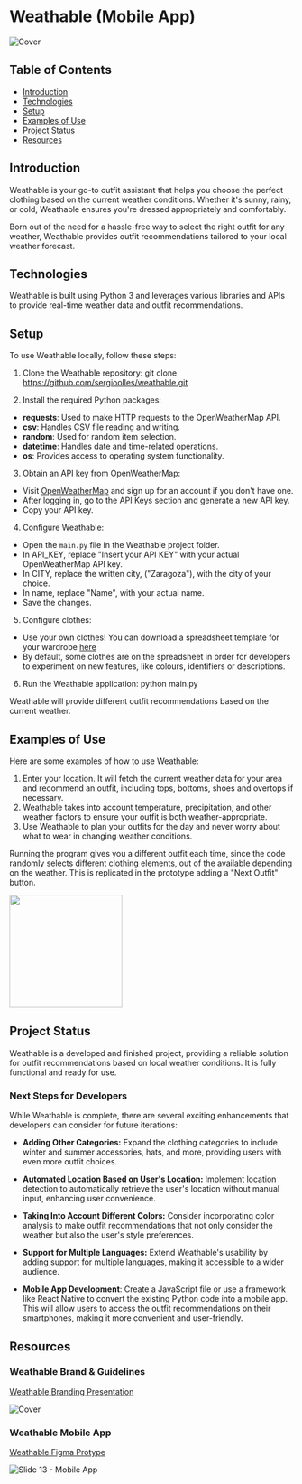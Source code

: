 # Weathable (Mobile App)

![Cover](https://github.com/sergioolles/Weathable/assets/123390818/77ef6372-1ca2-4dab-bac4-f65800989c55)

## Table of Contents
- [Introduction](#introduction)
- [Technologies](#technologies)
- [Setup](#setup)
- [Examples of Use](#examples-of-use)
- [Project Status](#project-status)
- [Resources](#resources)

## Introduction

Weathable is your go-to outfit assistant that helps you choose the perfect clothing based on the current weather conditions. Whether it's sunny, rainy, or cold, Weathable ensures you're dressed appropriately and comfortably.

Born out of the need for a hassle-free way to select the right outfit for any weather, Weathable provides outfit recommendations tailored to your local weather forecast.

## Technologies

Weathable is built using Python 3 and leverages various libraries and APIs to provide real-time weather data and outfit recommendations.

## Setup

To use Weathable locally, follow these steps:

1. Clone the Weathable repository:
git clone https://github.com/sergioolles/weathable.git

2. Install the required Python packages:

- **requests**: Used to make HTTP requests to the OpenWeatherMap API.
- **csv**: Handles CSV file reading and writing.
- **random**: Used for random item selection.
- **datetime**: Handles date and time-related operations.
- **os**: Provides access to operating system functionality.

3. Obtain an API key from OpenWeatherMap:

- Visit [OpenWeatherMap](https://openweathermap.org/) and sign up for an account if you don't have one.
- After logging in, go to the API Keys section and generate a new API key.
- Copy your API key.

4. Configure Weathable:

- Open the `main.py` file in the Weathable project folder.
- In API_KEY, replace "Insert your API KEY" with your actual OpenWeatherMap API key.
- In CITY, replace the written city, ("Zaragoza"), with the city of your choice.
- In name, replace "Name", with your actual name.
- Save the changes.

5. Configure clothes:
- Use your own clothes! You can download a spreadsheet template for your wardrobe [here](https://docs.google.com/spreadsheets/d/1TseG27LF7cTITzy2Db8nq0QvbWovqDOsl6x6Y2gQJo8/edit?usp=sharing)
- By default, some clothes are on the spreadsheet in order for developers to experiment on new features, like colours, identifiers or descriptions.

6. Run the Weathable application:
python main.py

Weathable will provide different outfit recommendations based on the current weather.

## Examples of Use

Here are some examples of how to use Weathable:

1. Enter your location. It will fetch the current weather data for your area and recommend an outfit, including tops, bottoms, shoes and overtops if necessary.
2. Weathable takes into account temperature, precipitation, and other weather factors to ensure your outfit is both weather-appropriate.
3. Use Weathable to plan your outfits for the day and never worry about what to wear in changing weather conditions.

Running the program gives you a different outfit each time, since the code randomly selects different clothing elements, out of the available depending on the weather. This is replicated in the prototype adding a "Next Outfit" button.


<img src="https://github.com/sergioolles/Weathable/assets/123390818/f9a49bb8-e778-4294-b50b-35f8585c9152" width="200">

## Project Status

Weathable is a developed and finished project, providing a reliable solution for outfit recommendations based on local weather conditions. It is fully functional and ready for use.

### Next Steps for Developers

While Weathable is complete, there are several exciting enhancements that developers can consider for future iterations:

- **Adding Other Categories:** Expand the clothing categories to include winter and summer accessories, hats, and more, providing users with even more outfit choices.

- **Automated Location Based on User's Location:** Implement location detection to automatically retrieve the user's location without manual input, enhancing user convenience.

- **Taking Into Account Different Colors:** Consider incorporating color analysis to make outfit recommendations that not only consider the weather but also the user's style preferences.

- **Support for Multiple Languages:** Extend Weathable's usability by adding support for multiple languages, making it accessible to a wider audience.
  
- **Mobile App Development**: Create a JavaScript file or use a framework like React Native to convert the existing Python code into a mobile app. This will allow users to access the outfit recommendations on their smartphones, making it more convenient and user-friendly.

## Resources

### Weathable Brand & Guidelines

[Weathable Branding Presentation](https://www.figma.com/proto/o4JZU6pwRHMrXf0IGbXMRy/Weathable-Brand?page-id=0%3A1&type=design&node-id=29-1186&viewport=2694%2C2055%2C0.11&t=XDbCB8A7ehtOBFze-1&scaling=contain&starting-point-node-id=29%3A1192&mode=design)

![Cover](https://github.com/sergioolles/Weathable/assets/123390818/b399d33a-8ef8-4072-a976-d37355d07ac5)

### Weathable Mobile App

[Weathable Figma Protype](https://www.figma.com/proto/qEKcu093GfmRwMRIQEq6qo/Weathable-App?page-id=0%3A1&type=design&node-id=29-1402&viewport=-18%2C748%2C0.73&t=QgETLf8uwa9HNkZT-1&scaling=scale-down&starting-point-node-id=29%3A1402&mode=design)

![Slide 13 - Mobile App](https://github.com/sergioolles/Weathable/assets/123390818/cb356c68-d7af-4cb2-aa62-f3f3a75f1598)

